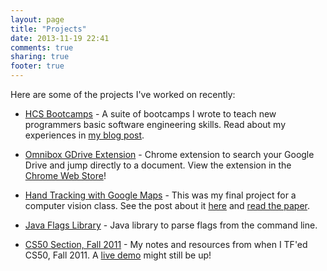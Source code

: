 ```yaml
---
layout: page
title: "Projects"
date: 2013-11-19 22:41
comments: true
sharing: true
footer: true
---
```


Here are some of the projects I've worked on recently:

*   [HCS Bootcamps](https://github.com/hcs/bootcamp-main) - A suite of bootcamps I wrote to teach new programmers basic software engineering skills.
    Read about my experiences in [my blog post](http://kennyyu.me/blog/2013/11/18/bootcamps/).

*   [Omnibox GDrive Extension](https://github.com/kennyyu/omnibox-gdrive-search) - Chrome extension to search your Google Drive and jump directly to a document.
    View the extension in the [Chrome Web Store](https://chrome.google.com/webstore/detail/faadbnlolclhboooficaklnhnkdjmdnb/)!

*   [Hand Tracking with Google Maps](https://github.com/kennyyu/cs283-project) - This was my final project for a computer vision class.
    See the post about it [here](http://kennyyu.me/blog/2012/12/10/pipeline-for-improving-hand-tracking-accuracy/) and
    [read the paper](https://www.dropbox.com/s/tnyzr1qt8fmnscp/hand-tracking-pipeline.pdf).

*   [Java Flags Library](https://github.com/kennyyu/flags) - Java library to parse flags from the command line.

*   [CS50 Section, Fall 2011](https://github.com/kennyyu/cs50section) - My notes and resources from when I TF'ed CS50, Fall 2011.
    A [live demo](https://cloud.cs50.net/~kennyyu/section/) might still be up!